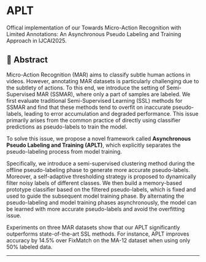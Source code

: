 # APLT
Offical implementation of our Towards Micro-Action Recognition with Limited Annotations: An Asynchronous Pseudo Labeling and Training Approach in IJCAI2025.
## 📖 Abstract

Micro-Action Recognition (MAR) aims to classify subtle human actions in videos. However, annotating MAR datasets is particularly challenging due to the subtlety of actions. To this end, we introduce the setting of Semi-Supervised MAR (SSMAR), where only a part of samples are labeled. We first evaluate traditional Semi-Supervised Learning (SSL) methods for SSMAR and find that these methods tend to overfit on inaccurate pseudo-labels, leading to error accumulation and degraded performance. This issue primarily arises from the common practice of directly using classifier predictions as pseudo-labels to train the model.

To solve this issue, we propose a novel framework called **Asynchronous Pseudo Labeling and Training (APLT)**, which explicitly separates the pseudo-labeling process from model training.

Specifically, we introduce a semi-supervised clustering method during the offline pseudo-labeling phase to generate more accurate pseudo-labels. Moreover, a self-adaptive thresholding strategy is proposed to dynamically filter noisy labels of different classes. We then build a memory-based prototype classifier based on the filtered pseudo-labels, which is fixed and used to guide the subsequent model training phase. By alternating the pseudo-labeling and model training phases asynchronously, the model can be learned with more accurate pseudo-labels and avoid the overfitting issue.

Experiments on three MAR datasets show that our APLT significantly outperforms state-of-the-art SSL methods. For instance, APLT improves accuracy by 14.5% over FixMatch on the MA-12 dataset when using only 50% labeled data.

---
